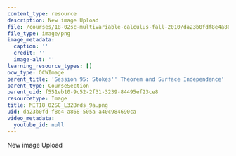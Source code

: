 ```yaml
---
content_type: resource
description: New image Upload
file: /courses/18-02sc-multivariable-calculus-fall-2010/da23b0fdf8e4a868505aa40c984690ca_MIT18_02SC_L32Brds_9a.png
file_type: image/png
image_metadata:
  caption: ''
  credit: ''
  image-alt: ''
learning_resource_types: []
ocw_type: OCWImage
parent_title: 'Session 95: Stokes'' Theorem and Surface Independence'
parent_type: CourseSection
parent_uid: f551eb10-9c52-2f31-3239-84495ef23ce8
resourcetype: Image
title: MIT18_02SC_L32Brds_9a.png
uid: da23b0fd-f8e4-a868-505a-a40c984690ca
video_metadata:
  youtube_id: null
---
```

New image Upload

